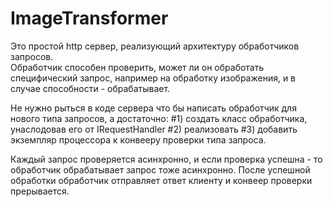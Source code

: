 # ImageTransformer

Это простой http сервер, реализующий архитектуру обработчиков запросов.  
Обработчик способен проверить, может ли он обработать специфический запрос, например на обработку изображения,
и в случае способности - обрабатывает.

Не нужно рыться в коде сервера что бы написать обработчик для нового типа запросов, а достаточно:
#1) создать класс обработчика, унаслодовав его от IRequestHandler
#2) реализовать
#3) добавить экземпляр процессора к конвееру проверки типа запроса.

Каждый запрос проверяется асинхронно, и если проверка успешна - то обработчик обрабатывает запрос тоже асинхронно.
После успешной обработки обработчик отправляет ответ клиенту и конвеер проверки прерывается.
